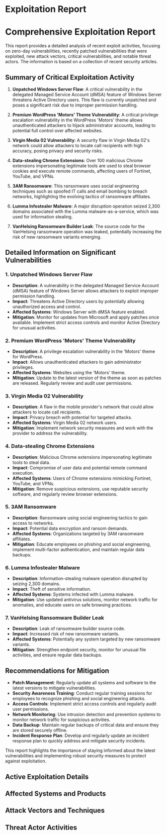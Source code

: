 # Exploitation Report

# Comprehensive Exploitation Report

This report provides a detailed analysis of recent exploit activities, focusing on zero-day vulnerabilities, recently patched vulnerabilities that were exploited, new attack vectors, critical vulnerabilities, and notable threat actors. The information is based on a collection of recent security articles.

## Summary of Critical Exploitation Activity

1. **Unpatched Windows Server Flaw**: A critical vulnerability in the delegated Managed Service Account (dMSA) feature of Windows Server threatens Active Directory users. This flaw is currently unpatched and poses a significant risk due to improper permission handling.

2. **Premium WordPress 'Motors' Theme Vulnerability**: A critical privilege escalation vulnerability in the WordPress 'Motors' theme allows unauthenticated attackers to hijack administrator accounts, leading to potential full control over affected websites.

3. **Virgin Media 02 Vulnerability**: A security flaw in Virgin Media 02's network could allow attackers to locate call recipients with high accuracy, posing privacy and security risks.

4. **Data-stealing Chrome Extensions**: Over 100 malicious Chrome extensions impersonating legitimate tools are used to steal browser cookies and execute remote commands, affecting users of Fortinet, YouTube, and VPNs.

5. **3AM Ransomware**: This ransomware uses social engineering techniques such as spoofed IT calls and email bombing to breach networks, highlighting the evolving tactics of ransomware affiliates.

6. **Lumma Infostealer Malware**: A major disruption operation seized 2,300 domains associated with the Lumma malware-as-a-service, which was used for information stealing.

7. **VanHelsing Ransomware Builder Leak**: The source code for the VanHelsing ransomware operation was leaked, potentially increasing the risk of new ransomware variants emerging.

## Detailed Information on Significant Vulnerabilities

### 1. Unpatched Windows Server Flaw
- **Description**: A vulnerability in the delegated Managed Service Account (dMSA) feature of Windows Server allows attackers to exploit improper permission handling.
- **Impact**: Threatens Active Directory users by potentially allowing unauthorized access and control.
- **Affected Systems**: Windows Server with dMSA feature enabled.
- **Mitigation**: Monitor for updates from Microsoft and apply patches once available. Implement strict access controls and monitor Active Directory for unusual activities.

### 2. Premium WordPress 'Motors' Theme Vulnerability
- **Description**: A privilege escalation vulnerability in the 'Motors' theme for WordPress.
- **Impact**: Allows unauthenticated attackers to gain administrator privileges.
- **Affected Systems**: Websites using the 'Motors' theme.
- **Mitigation**: Update to the latest version of the theme as soon as patches are released. Regularly review and audit user permissions.

### 3. Virgin Media 02 Vulnerability
- **Description**: A flaw in the mobile provider's network that could allow attackers to locate call recipients.
- **Impact**: Privacy breach with potential for targeted attacks.
- **Affected Systems**: Virgin Media 02 network users.
- **Mitigation**: Implement network security measures and work with the provider to address the vulnerability.

### 4. Data-stealing Chrome Extensions
- **Description**: Malicious Chrome extensions impersonating legitimate tools to steal data.
- **Impact**: Compromise of user data and potential remote command execution.
- **Affected Systems**: Users of Chrome extensions mimicking Fortinet, YouTube, and VPNs.
- **Mitigation**: Remove suspicious extensions, use reputable security software, and regularly review browser extensions.

### 5. 3AM Ransomware
- **Description**: Ransomware using social engineering tactics to gain access to networks.
- **Impact**: Potential data encryption and ransom demands.
- **Affected Systems**: Organizations targeted by 3AM ransomware affiliates.
- **Mitigation**: Educate employees on phishing and social engineering, implement multi-factor authentication, and maintain regular data backups.

### 6. Lumma Infostealer Malware
- **Description**: Information-stealing malware operation disrupted by seizing 2,300 domains.
- **Impact**: Theft of sensitive information.
- **Affected Systems**: Systems infected with Lumma malware.
- **Mitigation**: Use updated antivirus solutions, monitor network traffic for anomalies, and educate users on safe browsing practices.

### 7. VanHelsing Ransomware Builder Leak
- **Description**: Leak of ransomware builder source code.
- **Impact**: Increased risk of new ransomware variants.
- **Affected Systems**: Potentially any system targeted by new ransomware variants.
- **Mitigation**: Strengthen endpoint security, monitor for unusual file activities, and ensure regular data backups.

## Recommendations for Mitigation

- **Patch Management**: Regularly update all systems and software to the latest versions to mitigate vulnerabilities.
- **Security Awareness Training**: Conduct regular training sessions for employees to recognize phishing and social engineering attacks.
- **Access Controls**: Implement strict access controls and regularly audit user permissions.
- **Network Monitoring**: Use intrusion detection and prevention systems to monitor network traffic for suspicious activities.
- **Data Backup**: Maintain regular backups of critical data and ensure they are stored securely offline.
- **Incident Response Plan**: Develop and regularly update an incident response plan to quickly address and mitigate security incidents.

This report highlights the importance of staying informed about the latest vulnerabilities and implementing robust security measures to protect against exploitation.

## Active Exploitation Details



## Affected Systems and Products



## Attack Vectors and Techniques



## Threat Actor Activities

 